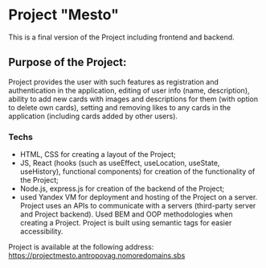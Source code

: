 # Project "Mesto"
This is a final version of the Project including frontend and backend.

## Purpose of the Project:
Project provides the user with such features as registration and authentication in the application, editing of user info (name, description), ability to add new cards with images and descriptions for them (with option to delete own cards), setting and removing likes to any cards in the application (including cards added by other users).

### Techs
- HTML, CSS for creating a layout of the Project;
- JS, React (hooks (such as useEffect, useLocation, useState, useHistory), functional components) for creation of the functionality of the Project;
- Node.js, express.js for creation of the backend of the Project;
- used Yandex VM for deployment and hosting of the Project on a server.
Project uses an APIs to communicate with a servers (third-party server and Project backend). Used BEM and OOP methodologies when creating a Project. Project is built using semantic tags for easier accessibility.

Project is available at the following address:
https://projectmesto.antropovag.nomoredomains.sbs
